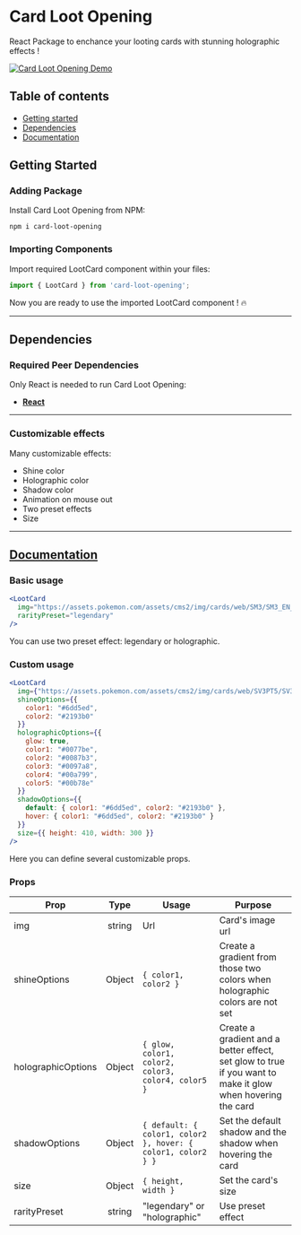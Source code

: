 # Card Loot Opening
React Package to enchance your looting cards with stunning holographic effects !

[![Card Loot Opening Demo](demo.gif)](https://github.com/SachaMarits/card-loot-opening)

## Table of contents

- [Getting started](#getting-started)
- [Dependencies](#dependencies)
- [Documentation](#documentation)
<!-- - [Live Demo]({#live-demo}) -->

## Getting Started

### Adding Package

Install Card Loot Opening from NPM:

```
npm i card-loot-opening
```

### Importing Components

Import required LootCard component within your files:

```jsx
import { LootCard } from 'card-loot-opening';
```

Now you are ready to use the imported LootCard component ! 🔥

---

## Dependencies

### Required Peer Dependencies

Only React is needed to run Card Loot Opening:

  * [**React**](https://www.npmjs.com/package/react)

---

### Customizable effects

Many customizable effects:
* Shine color
* Holographic color
* Shadow color
* Animation on mouse out
* Two preset effects
* Size

---

## [Documentation](https://sachamarits.github.io/card-loot-opening)

### Basic usage

```jsx
<LootCard
  img="https://assets.pokemon.com/assets/cms2/img/cards/web/SM3/SM3_EN_20.png"
  rarityPreset="legendary"
/>
```

You can use two preset effect: legendary or holographic.

### Custom usage

```jsx
<LootCard
  img={"https://assets.pokemon.com/assets/cms2/img/cards/web/SV3PT5/SV3PT5_EN_200.png"}
  shineOptions={{
    color1: "#6dd5ed",
    color2: "#2193b0"
  }}
  holographicOptions={{
    glow: true,
    color1: "#0077be",
    color2: "#0087b3",
    color3: "#0097a8",
    color4: "#00a799",
    color5: "#00b78e"
  }}
  shadowOptions={{
    default: { color1: "#6dd5ed", color2: "#2193b0" },
    hover: { color1: "#6dd5ed", color2: "#2193b0" }
  }}
  size={{ height: 410, width: 300 }}
/>
```
Here you can define several customizable props.

### Props

| Prop                | Type   | Usage | Purpose                                        |
| ------------------- |:------:| --|-----------------------------------------------|
| img                 | string | Url| Card's image url                |
| shineOptions        | Object |`{ color1, color2 }`| Create a gradient from those two colors when holographic colors are not set                          |
| holographicOptions  | Object |`{ glow, color1, color2, color3, color4, color5 }`| Create a gradient and a better effect, set glow to true if you want to make it glow when hovering the card       |
| shadowOptions       | Object |`{ default: { color1, color2 }, hover: { color1, color2 } }`| Set the default shadow and the shadow when hovering the card |
| size                | Object |`{ height, width }` | Set the card's size |
| rarityPreset        | string | "legendary" or "holographic" | Use preset effect |
<!-- 
---

## [Live Demo](https://well-rounded-react-template.sachamarits.be/)

Live demo: https://well-rounded-react-template.sachamarits.be/ <br/>
Most components can be seen within: `Template > Components` and `Template > Crud Table`. -->
